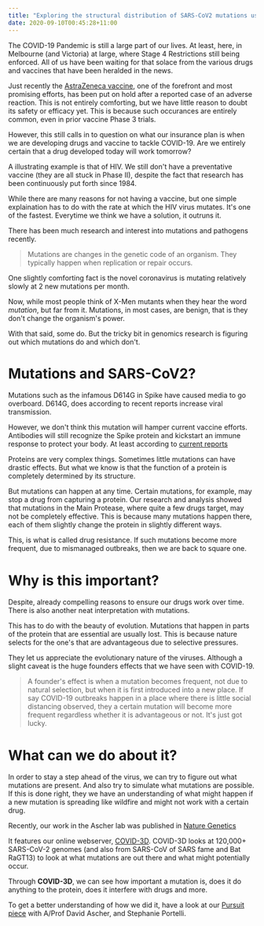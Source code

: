 ```yaml
---
title: "Exploring the structural distribution of SARS-CoV2 mutations using COVID3D"
date: 2020-09-10T00:45:28+11:00
---
```


The COVID-19 Pandemic is still a large part of our lives. At least, here, in Melbourne (and Victoria) at large, where Stage 4 Restrictions still being enforced. All of us have been waiting for that solace from the various drugs and vaccines that have been heralded in the news. 

Just recently the [AstraZeneca vaccine](https://www.theage.com.au/business/companies/astrazeneca-puts-covid-19-vaccine-trial-on-hold-over-safety-concern-20200909-p55ts0.html), one of the forefront and most promising efforts, has been put on hold after a reported case of an adverse reaction. This is not entirely comforting, but we have little reason to doubt its safety or efficacy yet. This is because such occurances are entirely common, even in prior vaccine Phase 3 trials. 


However, this still calls in to question on what our insurance plan is when we are developing drugs and vaccine to tackle COVID-19. Are we entirely certain that a drug developed today will work tomorrow? 

A illustrating example is that of HIV. We still don't have a preventative vaccine (they are all stuck in Phase II), despite the fact that research has been continuously put forth since 1984.

While there are many reasons for not having a vaccine, but one simple explaination has to do with the rate at which the HIV virus mutates. It's one of the fastest. Everytime we think we have a solution, it outruns it. 

There has been much research and interest into mutations and pathogens recently.  

> Mutations are changes in the genetic code of an organism. They typically happen when replication or repair occurs. 

One slightly comforting fact is the novel coronavirus is mutating relatively slowly at 2 new mutations per month.


Now, while most people think of X-Men mutants when they hear the word *mutation*, but far from it. Mutations, in most cases, are benign, that is they don't change the organism's power. 

With that said, some do. But the tricky bit in genomics research is figuring out which mutations do and which don't.   

# Mutations and SARS-CoV2?

Mutations such as the infamous D614G in Spike have caused media to go overboard. D614G, does according to recent reports increase viral transmission. 

However, we don't think this mutation will hamper current vaccine efforts. Antibodies will still recognize the Spike protein and kickstart an immune response to protect your body. At least according to [current reports](https://www.csiro.au/en/News/News-releases/2020/Covid19-expert-commentary-D614G-mutation-of-SARS-CoV-2) 

Proteins are very complex things. Sometimes little mutations can have drastic effects. But what we know is that the function of a protein is completely determined by its structure. 

But mutations can happen at any time. Certain mutations, for example, may stop a drug from capturing a protein. Our research and analysis showed that mutations in the Main Protease, where quite a few drugs target, may not be completely effective. This is because many mutations happen there, each of them slightly change the protein in slightly different ways. 

This, is what is called drug resistance. If such mutations become more frequent, due to mismanaged outbreaks, then we are back to square one. 



# Why is this important? 

Despite, already compelling reasons to ensure our drugs work over time. There is also another neat interpretation with mutations. 

This has to do with the beauty of evolution. Mutations that happen in parts of the protein that are essential are usually lost. This is because nature selects for the one's that are advantageous due to selective pressures. 

They let us appreciate the evolutionary nature of the viruses. Although a slight caveat is the huge founders effects that we have seen with COVID-19. 

> A founder's effect is when a mutation becomes frequent, not due to natural selection, but when it is first introduced into a new place. If say COVID-19 outbreaks happen in a place where there is little social distancing observed, they a certain mutation will become more frequent regardless whether it is advantageous or not. It's just got lucky. 


# What can we do about it? 

In order to stay a step ahead of the virus, we can try to figure out what mutations are present. And also try to simulate what mutations are possible. If this is done right, they we have an understanding of what might happen if a new mutation is spreading like wildfire and might not work with a certain drug. 

Recently, our work in the Ascher lab was published in [Nature Genetics](https://www.nature.com/articles/s41588-020-0693-3/)

It features our online webserver, [COVID-3D](http://biosig.unimelb.edu.au/covid3d/). COVID-3D looks at 120,000+ SARS-CoV-2 genomes (and also from SARS-CoV of SARS fame and Bat RaGT13) to look at what mutations are out there and what might potentially occur.

Through **COVID-3D**, we can see how important a mutation is, does it do anything to the protein, does it interfere with drugs and more. 

To get a better understanding of how we did it, have a look at our [Pursuit piece](https://pursuit.unimelb.edu.au/articles/locked-and-loaded-using-genomic-sequencing-to-target-covid-19-s-weak-spots) with A/Prof David Ascher, and Stephanie Portelli. 



